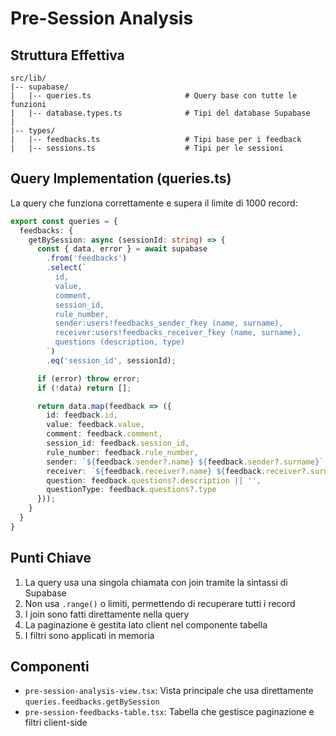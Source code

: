 # Pre-Session Analysis

## Struttura Effettiva
```
src/lib/
|-- supabase/
|   |-- queries.ts                     # Query base con tutte le funzioni
|   |-- database.types.ts              # Tipi del database Supabase
|
|-- types/
|   |-- feedbacks.ts                   # Tipi base per i feedback
|   |-- sessions.ts                    # Tipi per le sessioni
```

## Query Implementation (queries.ts)
La query che funziona correttamente e supera il limite di 1000 record:

```typescript
export const queries = {
  feedbacks: {
    getBySession: async (sessionId: string) => {
      const { data, error } = await supabase
        .from('feedbacks')
        .select(`
          id,
          value,
          comment,
          session_id,
          rule_number,
          sender:users!feedbacks_sender_fkey (name, surname),
          receiver:users!feedbacks_receiver_fkey (name, surname),
          questions (description, type)
        `)
        .eq('session_id', sessionId);

      if (error) throw error;
      if (!data) return [];

      return data.map(feedback => ({
        id: feedback.id,
        value: feedback.value,
        comment: feedback.comment,
        session_id: feedback.session_id,
        rule_number: feedback.rule_number,
        sender: `${feedback.sender?.name} ${feedback.sender?.surname}`,
        receiver: `${feedback.receiver?.name} ${feedback.receiver?.surname}`,
        question: feedback.questions?.description || '',
        questionType: feedback.questions?.type
      }));
    }
  }
}
```

## Punti Chiave
1. La query usa una singola chiamata con join tramite la sintassi di Supabase
2. Non usa `.range()` o limiti, permettendo di recuperare tutti i record
3. I join sono fatti direttamente nella query
4. La paginazione è gestita lato client nel componente tabella
5. I filtri sono applicati in memoria

## Componenti
- `pre-session-analysis-view.tsx`: Vista principale che usa direttamente `queries.feedbacks.getBySession`
- `pre-session-feedbacks-table.tsx`: Tabella che gestisce paginazione e filtri client-side